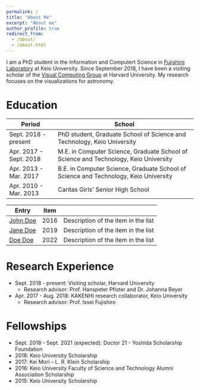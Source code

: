 ```yaml
---
permalink: /
title: "About Me"
excerpt: "About me"
author_profile: true
redirect_from: 
  - /about/
  - /about.html
---
```

I am a PhD student in the Information and Computert Science in [Fujishiro Laboratory](https://fj.ics.keio.ac.jp) at Keio University. Since September 2018, I have been a visiting scholar of the [Visual Computing Group](https://vcg.seas.harvard.edu/) at Harvard University. My research focuses on the visualizations for astronomy. 

Education
======
| Period          | School                                                             |
| --------        | ------------------------------------------------------------ |
| Sept. 2018 - present   | PhD student, Graduate School of Science and Technology, Keio University |
| Apr. 2017 - Sept. 2018   | M.E. in Computer Science, Graduate School of Science and Technology, Keio University |
| Apr. 2013 - Mar. 2017    | B.E. in Computer Science, Graduate School of Science and Technology, Keio University |
| Apr. 2010 - Mar. 2013    | Caritas Girls' Senior High School |

| Entry            | Item   |                                                              |
| --------         | ------ | ------------------------------------------------------------ |
| [John Doe](#)    | 2016   | Description of the item in the list                          |
| [Jane Doe](#)    | 2019   | Description of the item in the list                          |
| [Doe Doe](#)     | 2022   | Description of the item in the list                          |

Research Experience
======
- Sept. 2018 - present: Visiting scholar, Harvard University
  - Research advisor: Prof. Hanspeter Pfister and Dr. Johanna Beyer
- Apr. 2017 - Aug. 2018: KAKENHI research collaborator, Keio University
  - Research advisor: Prof. Issei Fujishiro

Fellowships
======
- Sept. 2018 - Sept. 2021 (expected): Doctor 21 - Yoshida Scholarship Foundation
- 2018: Keio University Scholarship
- 2017: Kei Mori – L. R. Klein Scholarship
- 2016: Keio University Faculty of Science and Technology Alumni Association Scholarship
- 2015: Keio University Scholarship

